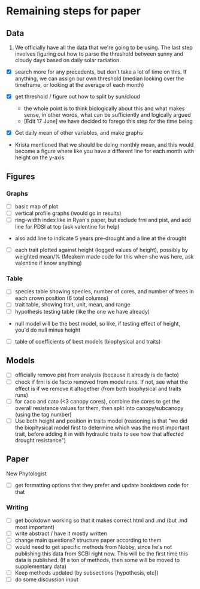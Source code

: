 # Remaining steps for paper

## Data
1. We officially have all the data that we're going to be using. The last step involves figuring out how to parse the threshold between sunny and cloudy days based on daily solar radiation.

- [X] search more for any precedents, but don't take a lot of time on this. If anything, we can assign our own threshold (median looking over the timeframe, or looking at the average of each month)
- [X] get threshold / figure out how to split by sun/cloud
  - the whole point is to think biologically about this and what makes sense, in other words, what can be sufficiently and logically argued 
  - \[Edit 17 June] we have decided to forego this step for the time being 

- [X] Get daily mean of other variables, and make graphs
- Krista mentioned that we should be doing monthly mean, and this would become a figure where like you have a different line for each month with height on the y-axis

## Figures
### Graphs
- [ ] basic map of plot
- [ ] vertical profile graphs (would go in results)
- [ ] ring-width index like in Ryan's paper, but exclude frni and pist, and add line for PDSI at top (ask valentine for help)
- also add line to indicate 5 years pre-drought and a line at the drought
- [ ] each trait plotted against height (logged values of height), possibly by weighted mean/% (Meakem made code for this when she was here, ask valentine if know anything)

### Table
- [ ] species table showing species, number of cores, and number of trees in each crown position (6 total columns)
- [ ] trait table, showing trait, unit, mean, and range
- [ ] hypothesis testing table (like the one we have already)
- null model will be the best model, so like, if testing effect of height, you'd do null minus height
- [ ] table of coefficients of best models (biophysical and traits)

## Models
- [ ] officially remove pist from analysis (because it already is de facto)
- [ ] check if frni is de facto removed from model runs. If not, see what the effect is if we remove it altogether (from both biophysical and traits runs)
- [ ] for caco and cato (<3 canopy cores), combine the cores to get the overall resistance values for them, then split into canopy/subcanopy (using the tag number)
- [ ] Use both height and position in traits model (reasoning is that "we did the biophysical model first to determine which was the most important trait, before adding it in with hydraulic traits to see how that affected drought resistance")

## Paper
New Phytologist
- [ ] get formatting options that they prefer and update bookdown code for that

### Writing
- [ ] get bookdown working so that it makes correct html and .md (but .md most important)
- [ ] write abstract / have it mostly written
- [ ] change main questions? structure paper according to them
- [ ] would need to get specific methods from Nobby, since he's not publishing this data from SCBI right now. This will be the first time this data is published. (If a ton of methods, then some will be moved to supplementary data)
- [ ] Keep methods updated (by subsections [hypothesis, etc])
- [ ] do some discussion input
